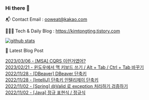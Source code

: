 ### Hi there 👋

📬  Contact Email : ooweat@kakao.com

👨🏻‍💻  Tech & Daily Blog : https://kimtongting.tistory.com

[![github stats](https://github-readme-stats.vercel.app/api?username=ooweat&show_icons=true&hide_border=False)](https://kimtongting.tistory.com)

🤩 Latest Blog Post

[2023/03/06 - [MSA] CQRS 이런거였어?](https://ooweat.info/entry/MSA-CQRS-%EC%9D%B4%EB%9F%B0%EA%B1%B0%EC%98%80%EC%96%B4) <br/>
[2023/02/21 - 윈도우에서 맥 키보드 쓰기 / Alt + Tab / Ctrl + Tab 바꾸기](https://ooweat.info/entry/%EC%9C%88%EB%8F%84%EC%9A%B0%EC%97%90%EC%84%9C-%EB%A7%A5-%ED%82%A4%EB%B3%B4%EB%93%9C-%EC%93%B0%EA%B8%B0-Alt-Tab-Ctrl-Tab-%EB%B0%94%EA%BE%B8%EA%B8%B0) <br/>
[2022/11/28 - [DBeaver] DBeaver 단축키](https://ooweat.info/entry/DBeaver-DBeaver-%EB%8B%A8%EC%B6%95%ED%82%A4) <br/>
[2022/11/28 - [IntelliJ] 단축키 인텔리제이 단축키](https://ooweat.info/entry/IntelliJ-%EB%8B%A8%EC%B6%95%ED%82%A4-%EC%9D%B8%ED%85%94%EB%A6%AC%EC%A0%9C%EC%9D%B4-%EB%8B%A8%EC%B6%95%ED%82%A4) <br/>
[2022/11/02 - [Spring] @Valid 로 exception 처리하기 검증하기](https://ooweat.info/entry/Spring-Valid-%EB%A1%9C-exception-%EC%B2%98%EB%A6%AC%ED%95%98%EA%B8%B0-%EA%B2%80%EC%A6%9D%ED%95%98%EA%B8%B0) <br/>
[2022/11/02 - [Java] 정규 표현식 / 정규식](https://ooweat.info/entry/Java-%EC%A0%95%EA%B7%9C-%ED%91%9C%ED%98%84%EC%8B%9D-%EC%A0%95%EA%B7%9C%EC%8B%9D) <br/>
